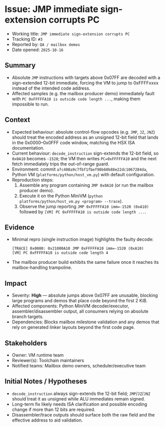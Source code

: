 # Issue: JMP immediate sign-extension corrupts PC

- Working title: `JMP immediate sign-extension corrupts PC`
- Tracking ID: `#3`
- Reported by: `QA / mailbox demos`
- Date opened: `2025-10-16`

## Summary
- Absolute `JMP` instructions with targets above 0x07FF are decoded with a sign-extended 12-bit immediate, forcing the VM to jump to 0xFFFFxxxx instead of the intended code address.
- Affected samples (e.g. the mailbox producer demo) immediately fault with `PC 0xFFFFFA10 is outside code length ...`, making them impossible to run.

## Context
- Expected behaviour: absolute control-flow opcodes (e.g. `JMP`, `JZ`, `JNZ`) should treat the encoded address as an unsigned 12-bit field that lands in the 0x0000–0x0FFF code window, matching the HSX ISA documentation.
- Current behaviour: `decode_instruction` sign-extends the 12-bit field, so `0x0A10` becomes `-1520`; the VM then writes `PC=0xFFFFFA10` and the next fetch immediately trips the out-of-range guard.
- Environment: commit `afc408a9c7fbf1fbef98b60b88e22dc1067284da`, Python VM (`platforms/python/host_vm.py`) with default configuration.
- Reproduction steps:
  1. Assemble any program containing `JMP 0x0A10` (or run the mailbox producer demo).
  2. Execute it on the Python MiniVM (`python platforms/python/host_vm.py <program> --trace`).
  3. Observe the jump reporting `JMP 0xFFFFFA10 imm=-1520 (0xA10)` followed by `[VM] PC 0xFFFFFA10 is outside code length ...`.

## Evidence
- Minimal repro (single instruction image) highlights the faulty decode:
  ```text
  [TRACE] 0x0000: 0x21000A10 JMP 0xFFFFFA10 imm=-1520 (0xA10)
  [VM] PC 0xFFFFFA10 is outside code length 4
  ```
- The mailbox producer build exhibits the same failure once it reaches its mailbox-handling trampoline.

## Impact
- Severity: **High** — absolute jumps above 0x07FF are unusable, blocking large programs and demos that place code beyond the first 2 KiB.
- Affected components: Python MiniVM decoder/executor, assembler/disassembler output, all consumers relying on absolute branch targets.
- Dependencies: Blocks mailbox milestone validation and any demos that rely on generated linker layouts beyond the first code page.

## Stakeholders
- Owner: VM runtime team
- Reviewer(s): Toolchain maintainers
- Notified teams: Mailbox demo owners, scheduler/executive team

## Initial Notes / Hypotheses
- `decode_instruction` always sign-extends the 12-bit field; `JMP`/`JZ`/`JNZ` should treat it as unsigned while ALU immediates remain signed.
- Long-term fix likely needs ISA clarification and possible encoding change if more than 12 bits are required.
- Disassembler/trace outputs should surface both the raw field and the effective address to aid validation.
